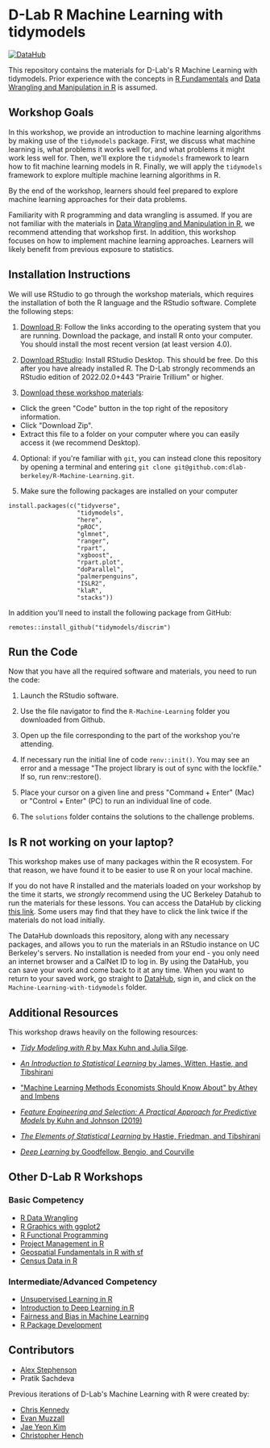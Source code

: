 # D-Lab R Machine Learning with tidymodels 

[![DataHub](https://img.shields.io/badge/launch-datahub-blue)](https://dlab.datahub.berkeley.edu/hub/user-redirect/git-pull?repo=https%3A%2F%2Fgithub.com%2Fdlab-berkeley%2FR-Machine-Learning&urlpath=rstudio%2F&branch=main)

This repository contains the materials for D-Lab's R Machine Learning with
tidymodels. Prior experience with the concepts in [R
Fundamentals](https://github.com/dlab-berkeley/R-Fundamentals) and [Data
Wrangling and Manipulation in
R](https://github.com/dlab-berkeley/R-Data-Wrangling) is assumed. 

## Workshop Goals 

In this workshop, we provide an introduction to machine learning algorithms by
making use of the `tidymodels` package. First, we discuss what machine learning
is, what problems it works well for, and what problems it might work less well
for. Then, we'll explore the `tidymodels` framework to learn how to fit machine
learning models in R. Finally, we will apply the `tidymodels` framework to
explore multiple machine learning algorithms in R. 

By the end of the workshop, learners should feel prepared to explore machine learning approaches for their data problems. 

Familiarity with R programming and data wrangling is assumed. If you are not familiar with the materials in [Data Wrangling and Manipulation in R](https://github.com/dlab-berkeley/R-Data-Wrangling), we recommend attending that workshop first. In addition, this workshop focuses on how to implement machine learning approaches. Learners will likely benefit from previous exposure to statistics. 

## Installation Instructions

We will use RStudio to go through the workshop materials, which requires the installation of both the R language and the RStudio software. Complete the following steps:

1. [Download R](https://cloud.r-project.org/): Follow the links according to the operating system that you are running. Download the package, and install R onto your computer. You should install the most recent version (at least version 4.0).

2. [Download RStudio](https://rstudio.com/products/rstudio/download/#download): Install RStudio Desktop. This should be free. Do this after you have already installed R. The D-Lab strongly recommends an RStudio edition of 2022.02.0+443 "Prairie Trillium" or higher. 
 
3. [Download these workshop materials](https://github.com/dlab-berkeley/R-Machine-Learning): 

* Click the green "Code" button in the top right of the repository information.
* Click "Download Zip".
* Extract this file to a folder on your computer where you can easily access it (we recommend Desktop).

4. Optional: if you're familiar with `git`, you can instead clone this repository by opening a terminal and entering `git clone git@github.com:dlab-berkeley/R-Machine-Learning.git`.

5. Make sure the following packages are installed on your computer 

```
install.packages(c("tidyverse",
                   "tidymodels",
                   "here",
                   "pROC",
                   "glmnet",
                   "ranger",
                   "rpart",
                   "xgboost",
                   "rpart.plot",
                   "doParallel",
                   "palmerpenguins",
                   "ISLR2",
                   "klaR",
                   "stacks"))
```

In addition you'll need to install the following package from GitHub:

```
remotes::install_github("tidymodels/discrim")
```

## Run the Code

Now that you have all the required software and materials, you need to run the code:

1. Launch the RStudio software.

2. Use the file navigator to find the `R-Machine-Learning` folder you downloaded from Github.

3. Open up the file corresponding to the part of the workshop you're attending.

4. If necessary run the initial line of code `renv::init()`. You may see an error and a message "The project library is out of sync with the lockfile." If so, run renv::restore(). 

4. Place your cursor on a given line and press "Command + Enter" (Mac) or "Control + Enter" (PC) to run an individual line of code. 

5. The `solutions` folder contains the solutions to the challenge problems.

## Is R not working on your laptop?

This workshop makes use of many packages within the R ecosystem. For that reason, we have found it to be easier to use R on your local machine. 

If you do not have R installed and the materials loaded on your workshop by the time it starts, we *strongly* recommend using the UC Berkeley Datahub to run the materials for these lessons. You can access the DataHub by clicking [this link](https://datahub.berkeley.edu/hub/user-redirect/git-pull?repo=https%3A%2F%2Fgithub.com%2Fdlab-berkeley%2FMachine-Learning-with-tidymodels&urlpath=rstudio%2F&branch=main). Some users may find that they have to click the link twice if the materials do not load initially. 

The DataHub downloads this repository, along with any necessary packages, and allows you to run the materials in an RStudio instance on UC Berkeley's servers. No installation is needed from your end - you only need an internet browser and a CalNet ID to log in. By using the DataHub, you can save your work and come back to it at any time. When you want to return to your saved work, go straight to [DataHub](https://datahub.berkeley.edu), sign in, and click on the `Machine-Learning-with-tidymodels` folder.

## Additional Resources 

This workshop draws heavily on the following resources: 

* [*Tidy Modeling with R* by Max Kuhn and Julia Silge](https://www.tmwr.org/).

* [*An Introduction to Statistical Learning* by James, Witten, Hastie, and Tibshirani](https://www.statlearning.com/)

* ["Machine Learning Methods Economists Should Know About" by Athey and Imbens](https://arxiv.org/abs/1903.10075)

* [*Feature Engineering and Selection: A Practical Approach for Predictive Models* by Kuhn and Johnson (2019)](http://www.feat.engineering/data-splitting.html)

* [*The Elements of Statistical Learning* by Hastie, Friedman, and Tibshirani](https://link.springer.com/book/10.1007/978-0-387-21606-5)

* [*Deep Learning* by Goodfellow, Bengio, and Courville](https://www.deeplearningbook.org/)

## Other D-Lab R Workshops

### Basic Competency 

- [R Data Wrangling](https://github.com/dlab-berkeley/R-Data-Wrangling)
- [R Graphics with ggplot2](https://github.com/dlab-berkeley/R-graphics)
- [R Functional Programming](https://github.com/dlab-berkeley/R-functional-programming)
- [Project Management in R](https://github.com/dlab-berkeley/efficient-reproducible-project-management-in-R)
- [Geospatial Fundamentals in R with sf](https://github.com/dlab-berkeley/Geospatial-Fundamentals-in-R-with-sf)
- [Census Data in R](https://github.com/dlab-berkeley/Census-Data-in-R)

### Intermediate/Advanced Competency

- [Unsupervised Learning in R](https://github.com/dlab-berkeley/Unsupervised-Learning-in-R)
- [Introduction to Deep Learning in R](https://github.com/dlab-berkeley/Deep-Learning-in-R)
- [Fairness and Bias in Machine Learning](https://github.com/dlab-berkeley/fairML)
- [R Package Development](https://github.com/dlab-berkeley/R-package-development)

## Contributors 

* [Alex Stephenson](https://github.com/asteves/)
* Pratik Sachdeva

Previous iterations of D-Lab's Machine Learning with R were created by: 

- [Chris Kennedy](https://ck37.com/)
- [Evan Muzzall](https://github.com/EastBayEv)
- [Jae Yeon Kim](https://jaeyk.github.io/)
- [Christopher Hench](https://github.com/henchc)
